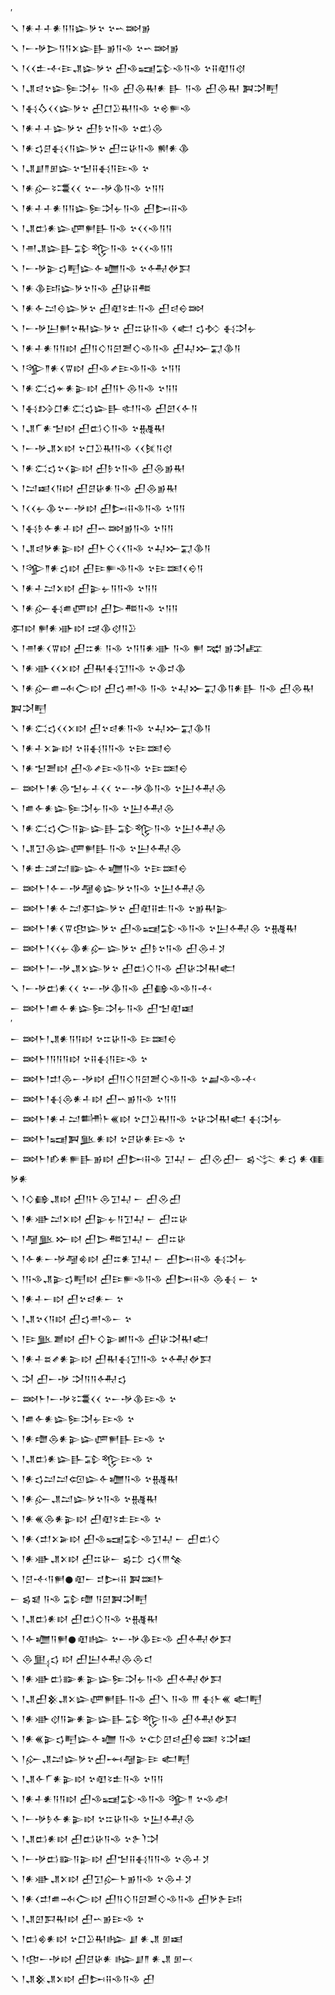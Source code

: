 <div class='block'>
<div class='line'>′</div>
<div class='line'>𒑳 𒁹𒀭𒈦𒈦𒀭𒀀𒀀𒇽𒃻𒆳 𒆳𒌀𒇷𒂊</div>
<div class='line'>𒑳 𒁹𒀸𒋩𒆕𒀀𒀀𒉽𒇽𒃲𒂊𒀀𒈾 𒆳𒌀𒇷𒂊</div>
<div class='line'>𒑳 𒁹𒌋𒌋𒉺𒋾𒄿𒂗𒇽𒃻𒆳 𒌷𒈾𒍢𒁉𒈾𒀀𒈾 𒆳𒍝𒊏𒀀𒋼</div>
<div class='line'>𒑳 𒁹𒂗𒁀𒆳𒇽𒌉𒋫𒉡 𒀀𒈾 𒌷𒁲𒊑𒀭 𒃲 𒀀𒈾 𒌷𒁲𒊑 𒀉𒋫𒋃</div>
<div class='line'>𒑳 𒁹𒈬𒋝𒌋𒌋𒇽𒃻𒆳 𒌷𒆸𒊒𒊑𒀀𒈾 𒆳𒄴𒊓𒈾</div>
<div class='line'>𒑳 𒁹𒀭𒈦𒈦𒇽𒃻𒆳 𒌷𒊩𒆳𒀀𒈾 𒆳𒆗𒁲</div>
<div class='line'>𒑳 𒁹𒀭𒌓𒆪𒈬𒌋𒀀𒇽𒃻𒆳 𒌷𒇹𒄩𒀀𒈾 𒆍𒀭𒆠</div>
<div class='line'>𒑳 𒁹𒂗𒋗𒈫𒁳𒇽𒆳𒈠𒍝𒈬𒀀𒄿𒈾 𒆳</div>
<div class='line'>𒑳 𒁹𒀭𒅎𒂟𒃮𒌋𒌋 𒆳𒀸𒋩𒆠𒀀𒈾 𒆳𒀀𒀀</div>
<div class='line'>𒑳 𒁹𒀭𒈦𒈦𒀭𒀀𒀀𒇽𒌉𒋫𒉡𒀀𒈾 𒌷𒄖𒍝𒈾</div>
<div class='line'>𒑳 𒁹𒂗𒆗𒀭𒇽𒂇𒂍𒃲𒀀𒈾 𒆳𒌋𒌋𒈾𒀀𒀀</div>
<div class='line'>𒑳 𒁹𒉣𒂗𒇽𒃲𒁉𒈜𒀀𒈾 𒆳𒌋𒌋𒈾𒀀𒀀</div>
<div class='line'>𒑳 𒁹𒀸𒋩𒉌𒌓𒋃𒇽𒅆𒁾𒀀𒈾 𒆳𒅈𒉻𒁕</div>
<div class='line'>𒑳 𒁹𒀭𒆠𒅀𒇽𒃻𒆳𒀀𒈾 𒌷𒄩𒍝𒍣</div>
<div class='line'>𒑳 𒁹𒀭𒅆𒁺𒄰𒇽𒃻𒆳 𒌷𒊏𒂟𒉺𒀀𒈾 𒌷𒁀𒀪𒇷</div>
<div class='line'>𒑳 𒁹𒀸𒋩𒌨𒂍𒆳𒊑𒇽𒃻𒆳 𒌷𒇹𒄩𒀀𒈾 𒌋𒅗 𒌓𒁴 𒈬𒋫𒉡</div>
<div class='line'>𒑳 𒁹𒀭𒈦𒀭𒀀𒀀𒊭 𒌷𒀀𒄭𒀀𒇉𒍪𒄭𒈾𒀀𒈾 𒌷𒄷𒁍𒍑𒆠𒀀</div>
<div class='line'>𒑳 𒁹𒄊𒈫𒀭𒌋𒐊𒊭 𒌷𒈾𒍦𒄿𒈾𒀀𒈾 𒆳𒀀𒀀</div>
<div class='line'>𒑳 𒁹𒀭𒀫𒌓𒄬𒀭𒉌𒊭 𒌷𒀀𒈨𒁲𒀀𒈾 𒆳𒀀𒀀</div>
<div class='line'>𒑳 𒁹𒈬𒋳𒆸𒀭𒀫𒌓𒇽𒃲𒊕𒀀𒈾 𒌷𒇻𒌋𒅆𒀀</div>
<div class='line'>𒑳 𒁹𒂗𒇲𒀭𒈠𒊭 𒌷𒆗𒄭𒀀𒈾 𒆳𒉆𒊑</div>
<div class='line'>𒑳 𒁹𒀸𒋩𒂗𒉽𒊭 𒆳𒆸𒊒𒊑𒀀𒈾 𒌋𒌋𒍮𒀀𒋼</div>
<div class='line'>𒑳 𒁹𒀭𒀫𒌓𒆳𒌋𒉌𒊭 𒌷𒊩𒆳𒀀𒈾 𒌷𒁲𒂊𒊑</div>
<div class='line'>𒑳 𒁹𒁺𒀜𒌋𒀀𒊭 𒌷𒆪𒄩𒀭𒀀𒈾 𒌷𒁲𒂊𒊑</div>
<div class='line'>𒑳 𒁹𒌋𒌋𒉡𒆠𒆳𒀸𒋩𒊭 𒌷𒄖𒍝𒈾𒀀𒈾 𒆳𒀀𒀀</div>
<div class='line'>𒑳 𒁹𒈬𒊩𒅆𒀭𒈦𒊭 𒌷𒌀𒇷𒂊𒀀𒈾 𒆳𒀀𒀀</div>
<div class='line'>𒑳 𒁹𒂗𒁀𒃻𒀭𒉌𒊭 𒌷𒈨𒄭𒌋𒌋𒀀𒈾 𒆳𒄷𒁍𒍑𒆠𒀀</div>
<div class='line'>𒑳 𒁹𒄊𒈫𒀭𒌓𒊭 𒌷𒄿𒊓𒈾𒀀𒈾 𒆳𒄿𒌅𒌋𒀪𒀀</div>
<div class='line'>𒑳 𒁹𒀭𒈦𒁺𒉽𒊭 𒌷𒉌𒉡𒀀𒀀𒈾 𒆳𒀀𒀀</div>
<div class='line'>𒑳 𒁹𒀭𒅎𒈬𒌑𒂇𒊭 𒌷𒆕𒍣𒀀𒈾 𒆳𒀀𒀀</div>
<div class='line'>𒀳𒊭 𒂍𒀭𒀝𒊭 𒀏𒆠𒋼𒀀𒊒</div>
<div class='line'>𒑳 𒁹𒉣𒀭𒌋𒐊𒊭 𒌷𒇹𒀭 𒀀𒈾 𒆳𒀀𒀀𒀭𒀝 𒀀𒈾 𒂍 𒉋 𒂊𒋫𒊐</div>
<div class='line'>𒑳 𒁹𒀭𒀝𒌋𒌋𒉽𒊭 𒌷𒊑𒈬𒋛𒀀𒈾 𒆳𒆠𒄑𒆠</div>
<div class='line'>𒑳 𒁹𒀭𒅎𒌑𒁄𒀖𒊭 𒌷𒌓𒉣𒈾 𒀀𒈾 𒆳𒄷𒁍𒍑𒆠𒀀𒀭𒃲 𒀀𒈾 𒌷𒁲𒊑 𒀉𒋫𒋃</div>
<div class='line'>𒑳 𒁹𒀭𒀫𒌓𒌋𒌋𒉽𒊭 𒌷𒆳𒁀𒀭𒀀𒈾 𒆳𒄷𒁍𒍑𒆠𒀀</div>
<div class='line'>𒑳 𒁹𒀭𒈦𒉽𒅕𒊭 𒆳𒍝𒈬𒀀𒀀𒈾 𒆳𒄿𒌅𒀪</div>
<div class='line'>𒑳 𒁹𒀭𒈠𒍪𒊭 𒌷𒈾𒍦𒄿𒈾𒀀𒈾 𒆳𒄿𒌅𒀪</div>
<div class='line'>𒀸 𒇷𒈨𒁹𒀭𒁲𒈠𒉡𒈦𒌋𒌋 𒆳𒀸𒋩𒆠𒀀𒈾 𒆳𒌨𒅈𒁲</div>
<div class='line'>𒑳 𒁹𒌑𒅆𒀭𒇽𒌉𒋫𒉡𒀀𒈾 𒆳𒌨𒅈𒁲</div>
<div class='line'>𒑳 𒁹𒀭𒀫𒌓𒀖𒀀𒉌𒇽𒃲𒁉𒈜𒀀𒈾 𒆳𒌨𒅈𒁲</div>
<div class='line'>𒑳 𒁹𒂗𒋛𒁲𒇽𒂇𒂍𒃲𒀀𒈾 𒆳𒌨𒅈𒁲</div>
<div class='line'>𒑳 𒁹𒀭𒉺𒁼𒁺𒅔𒇽𒅆𒁾𒀀𒈾 𒆳𒄿𒌅𒀪</div>
<div class='line'>𒀸 𒇷𒈨𒁹𒅆𒀸𒋩𒆷𒄯𒇽𒃻𒆳𒀀𒈾 𒆳𒌨𒅈𒁲</div>
<div class='line'>𒀸 𒇷𒈨𒁹𒀭𒅆𒁺𒀳𒇽𒃻𒆳 𒌷𒊏𒍝𒉺𒀀𒈾 𒆳𒂊𒊑𒉌</div>
<div class='line'>𒀸 𒇷𒈨𒁹𒀭𒌋𒐊𒂦𒇽𒃻𒆳 𒌷𒈾𒍢𒁉𒈾𒀀𒈾 𒆳𒌨𒅈𒁲 𒆳𒉆𒊑</div>
<div class='line'>𒀸 𒇷𒈨𒁹𒌋𒌋𒉡𒆠𒀭𒅎𒇽𒃻𒆳 𒌷𒊩𒆳𒀀𒈾 𒌷𒁲𒈦𒋡</div>
<div class='line'>𒀸 𒇷𒈨𒁹𒀸𒋩𒂗𒉽𒇽𒃻𒆳 𒌷𒆗𒄭𒀀𒈾 𒌷𒄩𒋫𒊑𒅗</div>
<div class='line'>𒑳 𒁹𒀸𒋩𒆗𒀭𒌋𒌋 𒆳𒀸𒋩𒆠𒀀𒈾 𒌷𒂵𒈾𒈾𒀀𒋾</div>
<div class='line'>𒀸 𒇷𒈨𒁹𒌑𒅆𒀭𒇽𒌉𒋫𒉡𒀀𒈾 𒌷𒈠𒊏𒀜</div>
<div class='line'>′</div>
<div class='line'>𒀸 𒇷𒈨𒁹𒂗𒀭𒀀𒀀𒊭 𒆳𒇹𒄩𒀀𒈾 𒄿𒌅𒀪</div>
<div class='line'>𒀸 𒇷𒈨𒁹𒀀𒀀𒀀𒊭 𒆳𒍝𒈬𒀀𒄿𒈾 𒆳</div>
<div class='line'>𒀸 𒇷𒈨𒁹𒄥𒁲𒀸𒋩𒊭 𒌷𒀀𒄭𒀀𒇉𒍪𒄭𒈾𒀀𒈾 𒆳𒃷𒈾𒈾𒋾</div>
<div class='line'>𒀸 𒇷𒈨𒁹𒈬𒁲𒀭𒈦𒊭 𒌷𒌀𒂊𒀀𒈾 𒆳𒀀𒀀</div>
<div class='line'>𒀸 𒇷𒈨𒁹𒀭𒈦𒁺𒌦𒈨𒌍𒊭 𒆳𒆸𒊒𒊑𒀀𒈾 𒆳𒄩𒋫𒊑𒅗 𒈬𒋫𒉡</div>
<div class='line'>𒀸 𒇷𒈨𒁹𒍢𒀉𒆥𒀭𒊭 𒆳𒆪𒄩𒀭𒄿𒈾 𒆳</div>
<div class='line'>𒀸 𒇷𒈨𒁹𒁓𒀭𒊓𒃲𒂊𒊭 𒌷𒄖𒍝𒈾 𒋛𒄷 𒀸 𒌷𒊮𒌷𒀸 𒌗𒋞 𒀭𒌓 𒀭𒈪 𒃻𒀭</div>
<div class='line'>𒑳 𒁹𒄭𒂵𒂗𒊭 𒌷𒀀𒈨𒁲𒋛𒄷 𒀸 𒌷𒊮𒌷</div>
<div class='line'>𒑳 𒁹𒀭𒀝𒁺𒉽𒊭 𒌷𒉌𒉡𒀀𒋛𒄷 𒀸 𒌷𒇹𒄩</div>
<div class='line'>𒑳 𒁹𒆷𒆥𒁍𒊭 𒌷𒆕𒍣𒋛𒄷 𒀸 𒌷𒇹𒄩</div>
<div class='line'>𒑳 𒁹𒅆𒀭𒀸𒋩𒆷𒄯𒊭 𒌷𒇹𒀭𒋛𒄷 𒀸 𒌷𒄖𒍝𒈾 𒈬𒋫𒉡</div>
<div class='line'>𒑳 𒁹𒀀𒈾𒂗𒉌𒌓𒋃𒊭 𒌷𒄿𒊓𒈾𒀀𒈾 𒌷𒄖𒍝𒈾 𒁲𒈬 𒀸 𒆳</div>
<div class='line'>𒑳 𒁹𒀭𒈦𒀸𒊭 𒌷𒆳𒁀𒀭𒀸 𒆳</div>
<div class='line'>𒑳 𒁹𒂗𒆳𒌋𒀀𒊭 𒌷𒌓𒉣𒈾𒀸 𒆳</div>
<div class='line'>𒑳 𒁹𒄿𒆥𒋢𒊭 𒌷𒈨𒄭𒉌𒅖𒀀𒈾 𒌷𒄩𒋫𒊑𒅗</div>
<div class='line'>𒑳 𒁹𒀭𒈦𒊺𒍦𒀭𒉌𒊭 𒌷𒊑𒈬𒋛𒀀𒈾 𒆳𒅈𒉻𒁕</div>
<div class='line'>𒑳 𒋫 𒌷𒀸𒋩 𒋫𒀀𒀀𒅈𒌓</div>
<div class='line'>𒀸 𒇷𒈨𒁹𒀸𒋩𒂟𒃮𒌋𒌋 𒆳𒀸𒋩𒆠𒄿𒈾 𒆳</div>
<div class='line'>𒑳 𒁹𒌑𒅆𒀭𒇽𒌉𒋫𒉡𒄿𒈾 𒆳</div>
<div class='line'>𒑳 𒁹𒀭𒈩𒁲𒀭𒉌𒇽𒂇𒂍𒃲𒄿𒈾 𒆳</div>
<div class='line'>𒑳 𒁹𒂗𒆗𒀭𒇽𒃲𒁉𒈜𒄿𒈾 𒆳</div>
<div class='line'>𒑳 𒁹𒀭𒌓𒁺𒁺𒄢𒇽𒅆𒁾𒀀𒈾 𒆳𒉆𒊑</div>
<div class='line'>𒑳 𒁹𒀭𒅎𒂗𒁺𒇽𒃻𒆳𒀀𒈾 𒆳𒉆𒊑</div>
<div class='line'>𒑳 𒁹𒀭𒌍𒁲𒀭𒉌𒊭 𒌷𒊏𒂟𒉺𒄿𒈾 𒆳</div>
<div class='line'>𒑳 𒁹𒀭𒌋𒄥𒉽𒅕𒊭 𒌷𒈾𒍢𒁉𒈾𒋛𒄷 𒀸 𒌷𒆗𒄭</div>
<div class='line'>𒑳 𒁹𒀭𒀝𒂗𒉽𒊭 𒌷𒇹𒄩𒀸 𒌗𒄞 𒌓𒌋𒐈𒆚</div>
<div class='line'>𒑳 𒁹𒆪𒋾𒀀𒂍𒊹𒊏𒀸 𒄑𒄖𒍝 𒀉𒌅𒈨</div>
<div class='line'>𒀸 𒌗𒇯 𒀀𒈾 𒁉𒈩 𒀀𒇉𒀉𒋫𒋃</div>
<div class='line'>𒑳 𒁹𒂗𒆗𒀭𒊭 𒌷𒆗𒄭𒀀𒈾 𒆳𒉆𒊑</div>
<div class='line'>𒑳 𒁹𒅆𒁾𒀀𒂍𒊹𒊏𒈗 𒆳𒀸𒋩𒆠𒄿𒈾 𒌷𒅈𒉻𒁕</div>
<div class='line'>𒑳 𒁲𒅅𒌓 𒊭 𒌷𒌨𒅈𒁲𒁲𒃰</div>
<div class='line'>𒑳 𒁹𒀭𒀝𒆗𒅔𒀭𒉌𒇽𒌉𒋫𒉡𒀀𒈾 𒌷𒅈𒉻𒁕</div>
<div class='line'>𒑳 𒁹𒂗𒌷𒆜𒂗𒉽𒇽𒂇𒂍𒃲𒀀𒈾 𒌷𒑳 𒀀𒈾 𒐈 𒈬𒈨𒌍 𒅗𒋃</div>
<div class='line'>𒑳 𒁹𒀭𒀝𒋼𒀀𒅕𒀭𒉌𒇽𒃲𒁉𒈜𒀀𒈾 𒌷𒅈𒉻𒁕</div>
<div class='line'>𒑳 𒁹𒀭𒌍𒉌𒌓𒋃𒇽𒅆𒁾 𒀀𒈾 𒆳𒌌𒇻𒁀𒌷𒄵𒌅 𒂟𒋫𒀜</div>
<div class='line'>𒑳 𒁹𒅎𒂗𒁺𒇽𒃻𒆳𒌷𒆰𒆷𒉌𒄿 𒅗𒋃</div>
<div class='line'>𒑳 𒁹𒂗𒅆𒇲𒀭𒉌𒊭 𒆳𒊏𒂟𒉺𒀀𒈾 𒆳𒀀𒀀</div>
<div class='line'>𒑳 𒁹𒀭𒈦𒀭𒀀𒀀𒊭 𒌷𒈾𒍢𒁉𒈾𒀀𒈾 𒄊𒈫 𒆳𒈾𒀠</div>
<div class='line'>𒑳 𒁹𒀸𒋩𒊩𒅆𒀭𒉌𒊭 𒆳𒇹𒄩𒀀𒈾 𒆳𒌨𒅈𒁲</div>
<div class='line'>𒑳 𒁹𒂗𒆗𒀭𒊭 𒌷𒆗𒄩𒀀𒈾 𒆳𒉿𒇺𒋫</div>
<div class='line'>𒑳 𒁹𒀸𒋩𒆗𒅔𒀀𒉌𒊭 𒌷𒈠𒍝𒈬𒀀𒀀𒈾 𒆳𒁲𒈦𒋡</div>
<div class='line'>𒑳 𒁹𒀭𒀝𒂗𒉽𒊭 𒌷𒋛𒅎𒈨𒂊𒀀𒈾 𒆳𒁲𒈦𒋡</div>
<div class='line'>𒑳 𒁹𒀭𒌋𒄥𒌑𒁄𒀖𒊭 𒌷𒀀𒄭𒀀𒇉𒍪𒄭𒈾𒀀𒈾 𒌷𒃻𒉿𒅀</div>
<div class='line'>𒑳 𒁹𒂗𒇻𒁕𒊑𒊭 𒌷𒌀𒂊𒄿𒈾 𒆳</div>
<div class='line'>𒑳 𒁹𒆗𒄯𒀭𒊭 𒆳𒆸𒊒𒊑𒈗 𒋗 𒀭𒂗 𒁳𒀜</div>
<div class='line'>𒑳 𒁹𒂦𒀸𒋩𒊭 𒌷𒆪𒄩𒀭 𒈗𒋗𒈫 𒀭𒂗 𒁳𒁁</div>
<div class='line'>𒑳 𒁹𒂗𒆜𒂗𒉽𒊭 𒌷𒄖𒍝𒈾𒀀𒈾 𒌷</div>
</div>